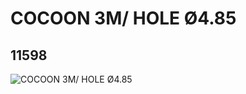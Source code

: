 # COCOON 3M/ HOLE Ø4.85
## 11598
![COCOON 3M/ HOLE Ø4.85](https://lc-www-live-s.legocdn.com/media/bricks/5/2/6163090.jpg)